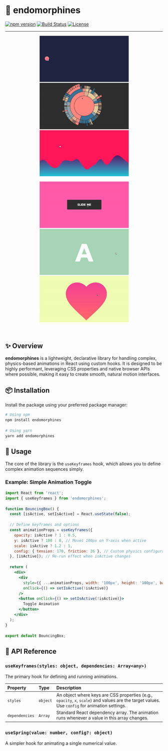 # 🧬 endomorphines 

[![npm version](https://img.shields.io/npm/v/endomorphines?style=flat-square)](https://www.npmjs.com/package/endomorphines)
[![Build Status](https://img.shields.io/github/actions/workflow/status/edgarctop/endomorphines/main.yml?branch=main&style=flat-square)](https://github.com/edgarctop/endomorphines/actions)
[![License](https://img.shields.io/npm/l/endomorphines?style=flat-square)](LICENSE)

---

<p align="middle">
  <img src="assets/tree.gif" width="285" />
  <img src="assets/sunburst.gif" width="285" />
  <img src="assets/areas.gif" width="285" />
</p>
<p align="middle">
  <img src="assets/gestures.gif" width="285" />
  <img src="assets/reveals.gif" width="285" />
  <img src="assets/morph.gif" width="285" />
</p>
<br />

## ✨ Overview

**endomorphines** is a lightweight, declarative library for handling complex, physics-based animations in React using custom hooks. It is designed to be highly performant, leveraging CSS properties and native browser APIs where possible, making it easy to create smooth, natural motion interfaces.

## 📦 Installation

Install the package using your preferred package manager:

```bash
# Using npm
npm install endomorphines

# Using yarn
yarn add endomorphines
```

## 🚀 Usage

The core of the library is the `useKeyframes` hook, which allows you to define complex animation sequences simply.

### Example: Simple Animation Toggle

```jsx
import React from 'react';
import { useKeyframes } from 'endomorphines';

function BouncingBox() {
  const [isActive, setIsActive] = React.useState(false);

  // Define keyframes and options
  const animationProps = useKeyframes({
    opacity: isActive ? 1 : 0.5,
    y: isActive ? 100 : 0, // Moves 100px on Y-axis when active
    scale: isActive ? 1.2 : 1,
    config: { tension: 170, friction: 26 }, // Custom physics configuration
  }, [isActive]); // Re-run effect when isActive changes

  return (
    <div>
      <div 
        style={{ ...animationProps, width: '100px', height: '100px', background: 'blue' }}
        onClick={() => setIsActive(!isActive)}
      />
      <button onClick={() => setIsActive(!isActive)}>
        Toggle Animation
      </button>
    </div>
  );
}

export default BouncingBox;
```

## 📖 API Reference

### `useKeyframes(styles: object, dependencies: Array<any>)`

The primary hook for defining and running animations.

| Property | Type | Description |
| :--- | :--- | :--- |
| `styles` | `object` | An object where keys are CSS properties (e.g., `opacity`, `x`, `scale`) and values are the target values. Use `config` for animation settings. |
| `dependencies` | `Array` | Standard React dependency array. The animation runs whenever a value in this array changes. |

### `useSpring(value: number, config?: object)`

A simpler hook for animating a single numerical value.





